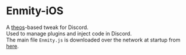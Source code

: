 # Enmity-iOS

A [theos](https://github.com/theos/theos)-based tweak for Discord.  
Used to manage plugins and inject code in Discord.  
The main file `Enmity.js` is downloaded over the network at startup from [here](https://files.enmity.app/Enmity.js).  

